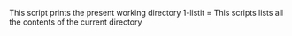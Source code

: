 This script prints the present working directory
1-listit = This scripts lists all the contents of the current directory
